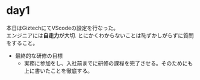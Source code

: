 # day1

本日はGiztechにてVScodeの設定を行なった。  
エンジニアには**自走力**が大切.
とにかくわからないことは恥ずかしがらずに質問をすること。

- 最終的な研修の目標
  - 実務に参加をし、入社前までに研修の課程を完了させる。そのためにも上に書いたことを徹底する。
